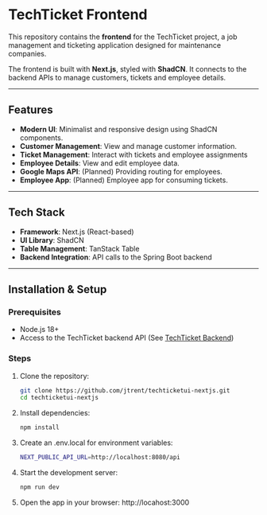 # TechTicket Frontend

This repository contains the **frontend** for the TechTicket project, a job management and ticketing application designed for maintenance companies.

The frontend is built with **Next.js**, styled with **ShadCN**. It connects to the backend APIs to manage customers, tickets and employee details.

---

## Features

- **Modern UI**: Minimalist and responsive design using ShadCN components.
- **Customer Management**: View and manage customer information.
- **Ticket Management**: Interact with tickets and employee assignments
- **Employee Details**: View and edit employee data.
- **Google Maps API**: (Planned) Providing routing for employees.
- **Employee App**: (Planned) Employee app for consuming tickets.

---

## Tech Stack

- **Framework**: Next.js (React-based)
- **UI Library**: ShadCN
- **Table Management**: TanStack Table
- **Backend Integration**: API calls to the Spring Boot backend

---

## Installation & Setup

### Prerequisites

- Node.js 18+
- Access to the TechTicket backend API (See [TechTicket Backend](https://github.com/jtrent90/techticketui-nextjs))

### Steps

1. Clone the repository:
   ```bash
   git clone https://github.com/jtrent/techticketui-nextjs.git
   cd techticketui-nextjs

2. Install dependencies:
   ```bash
   npm install

3. Create an .env.local for environment variables:
   ```bash
   NEXT_PUBLIC_API_URL=http://localhost:8080/api

4. Start the development server:
   ```bash
   npm run dev

5. Open the app in your browser: http://locahost:3000

